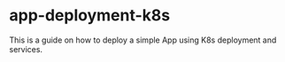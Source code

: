 # app-deployment-k8s
This is a guide on how to deploy a simple App using K8s deployment and services.
